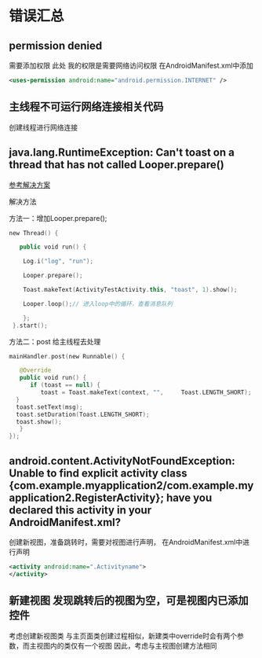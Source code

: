# 错误汇总

## permission denied

需要添加权限 此处 我的权限是需要网络访问权限
在AndroidManifest.xml中添加

```xml
<uses-permission android:name="android.permission.INTERNET" />
```

## 主线程不可运行网络连接相关代码

创建线程进行网络连接

## java.lang.RuntimeException: Can't toast on a thread that has not called Looper.prepare()

[参考解决方案](https://www.jianshu.com/p/86459c23bdf5)

解决方法

方法一：增加Looper.prepare();
```kt
new Thread() {

   public void run() {

    Log.i("log", "run");

    Looper.prepare();

    Toast.makeText(ActivityTestActivity.this, "toast", 1).show();

    Looper.loop();// 进入loop中的循环，查看消息队列

    };
 }.start();
```
方法二：post 给主线程去处理
```kt
mainHandler.post(new Runnable() {

   @Override
   public void run() {
      if (toast == null) {
         toast = Toast.makeText(context, "",     Toast.LENGTH_SHORT);
  }
  toast.setText(msg);
  toast.setDuration(Toast.LENGTH_SHORT);
  toast.show();
   }
});
```

## android.content.ActivityNotFoundException: Unable to find explicit activity class {com.example.myapplication2/com.example.myapplication2.RegisterActivity}; have you declared this activity in your AndroidManifest.xml?

创建新视图，准备跳转时，需要对视图进行声明， 在AndroidManifest.xml中进行声明 

```xml
<activity android:name=".Activityname">
</activity>
```

## 新建视图 发现跳转后的视图为空，可是视图内已添加控件 
考虑创建新视图类 与主页面类创建过程相似，新建类中override时会有两个参数，而主视图内的类仅有一个视图
因此，考虑与主视图创建方法相同
